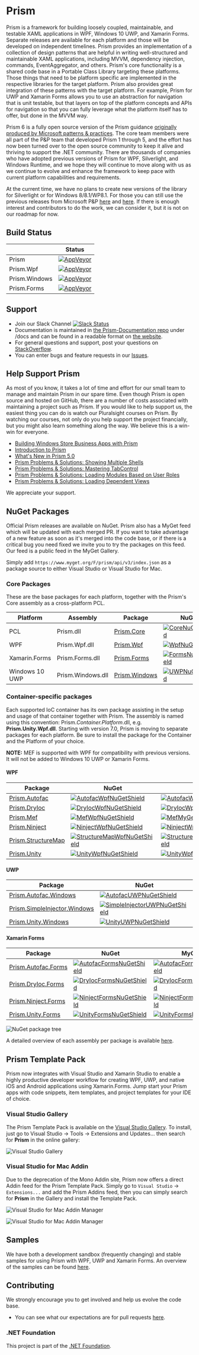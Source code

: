 ﻿# Prism

Prism is a framework for building loosely coupled, maintainable, and testable XAML applications in WPF, Windows 10 UWP, and Xamarin Forms. Separate releases are available for each platform and those will be developed on independent timelines. Prism provides an implementation of a collection of design patterns that are helpful in writing well-structured and maintainable XAML applications, including MVVM, dependency injection, commands, EventAggregator, and others. Prism's core functionality is a shared code base in a Portable Class Library targeting these platforms. Those things that need to be platform specific are implemented in the respective libraries for the target platform. Prism also provides great integration of these patterns with the target platform. For example, Prism for UWP and Xamarin Forms allows you to use an abstraction for navigation that is unit testable, but that layers on top of the platform concepts and APIs for navigation so that you can fully leverage what the platform itself has to offer, but done in the MVVM way.

Prism 6 is a fully open source version of the Prism guidance [originally produced by Microsoft patterns & practices](http://blogs.msdn.com/b/dotnet/archive/2015/03/19/prism-grows-up.aspx). The core team members were all part of the P&amp;P team that developed Prism 1 through 5, and the effort has now been turned over to the open source community to keep it alive and thriving to support the .NET community. There are thousands of companies who have adopted previous versions of Prism for WPF, Silverlight, and Windows Runtime, and we hope they will continue to move along with us as we continue to evolve and enhance the framework to keep pace with current platform capabilities and requirements.

At the current time, we have no plans to create new versions of the library for Silverlight or for Windows 8/8.1/WP8.1. For those you can still use the previous releases from Microsoft P&amp;P [here](https://msdn.microsoft.com/en-us/library/Gg430869%28v=PandP.40%29.aspx) and [here](http://prismwindowsruntime.codeplex.com/). If there is enough interest and contributors to do the work, we can consider it, but it is not on our roadmap for now.

## Build Status

|          | Status |
| -------- | ------ |
| Prism | [![AppVeyor](https://img.shields.io/appveyor/ci/brianlagunas/prism/master.svg?label=appveyor)](https://ci.appveyor.com/project/brianlagunas/prism/branch/master) |
| Prism.Wpf | [![AppVeyor](https://img.shields.io/appveyor/ci/brianlagunas/prism-jy368/master.svg?label=appveyor)](https://ci.appveyor.com/project/brianlagunas/prism-jy368/branch/master) |
| Prism.Windows | [![AppVeyor](https://img.shields.io/appveyor/ci/brianlagunas/prism-gv1t3/master.svg?label=appveyor)](https://ci.appveyor.com/project/brianlagunas/prism-gv1t3/branch/master) |
| Prism.Forms | [![AppVeyor](https://img.shields.io/appveyor/ci/brianlagunas/prism-bvely/master.svg?label=appveyor)](https://ci.appveyor.com/project/brianlagunas/prism-bvely/branch/master) |

## Support

- Join our Slack Channel [![Slack Status](https://prismslack.herokuapp.com/badge.svg)](https://prismslack.herokuapp.com/)
- Documentation is maintained in [the Prism-Documentation repo](https://github.com/PrismLibrary/Prism-Documentation) under /docs and can be found in a readable format on [the website](http://prismlibrary.github.io/docs/).
- For general questions and support, post your questions on [StackOverflow](http://stackoverflow.com/questions/tagged/prism).
- You can enter bugs and feature requests in our [Issues](https://github.com/PrismLibrary/Prism/issues).

## Help Support Prism

As most of you know, it takes a lot of time and effort for our small team to manage and maintain Prism in our spare time.  Even though Prism is open source and hosted on GitHub, there are a number of costs associated with maintaining a project such as Prism.  If you would like to help support us, the easiest thing you can do is watch our Pluralsight courses on Prism.  By watching our courses, not only do you help support the project financially, but you might also learn something along the way.  We believe this is a win-win for everyone.

- [Building Windows Store Business Apps with Prism](https://app.pluralsight.com/library/courses/building-windows-store-business-applications-prism/table-of-contents)
- [Introduction to Prism](https://app.pluralsight.com/library/courses/prism-introduction/table-of-contents)
- [What's New in Prism 5.0](https://app.pluralsight.com/library/courses/prism-50-whats-new/table-of-contents)
- [Prism Problems & Solutions: Showing Multiple Shells](https://app.pluralsight.com/library/courses/prism-showing-multiple-shells/table-of-contents)
- [Prism Problems & Solutions: Mastering TabControl](https://app.pluralsight.com/library/courses/prism-mastering-tabcontrol/table-of-contents)
- [Prism Problems & Solutions: Loading Modules Based on User Roles](https://app.pluralsight.com/library/courses/prism-loading-modules-user-roles/table-of-contents)
- [Prism Problems & Solutions: Loading Dependent Views](https://app.pluralsight.com/library/courses/prism-problems-solutions/table-of-contents)

We appreciate your support.

## NuGet Packages

Official Prism releases are available on NuGet. Prism also has a MyGet feed which will be updated with each merged PR. If you want to take advantage of a new feature as soon as it's merged into the code base, or if there is a critical bug you need fixed we invite you to try the packages on this feed. Our feed is a public feed in the MyGet Gallery.

Simply add `https://www.myget.org/F/prism/api/v3/index.json` as a package source to either Visual Studio or Visual Studio for Mac.

### Core Packages

These are the base packages for each platform, together with the Prism's Core assembly as a cross-platform PCL.

| Platform | Assembly | Package | NuGet | MyGet |
| -------- | -------- | ------- | ------- | ----- |
| PCL | Prism.dll | [Prism.Core][CoreNuGet] | [![CoreNuGetShield]][CoreNuGet] | [![CoreMyGetShield]][CoreMyGet] |
| WPF | Prism.Wpf.dll | [Prism.Wpf][WpfNuGet] | [![WpfNuGetShield]][WpfNuGet] | [![WpfMyGetShield]][WpfMyGet] |
| Xamarin.Forms | Prism.Forms.dll | [Prism.Forms][FormsNuGet] | [![FormsNuGetShield]][FormsNuGet] | [![FormsMyGetShield]][FormsMyGet] |
| Windows 10 UWP | Prism.Windows.dll | [Prism.Windows][UWPNuGet] | [![UWPNuGetShield]][UWPNuGet] | [![UWPMyGetShield]][UWPMyGet] |

### Container-specific packages

Each supported IoC container has its own package assisting in the setup and usage of that container together with Prism. The assembly is named using this convention: Prism.*Container.Platform*.dll, e.g. **Prism.Unity.Wpf.dll**. Starting with version 7.0, Prism is moving to separate packages for each platform. Be sure to install the package for the Container and the Platform of your choice.

**NOTE:** MEF is supported with WPF for compatibility with previous versions. It will not be added to Windows 10 UWP or Xamarin Forms.

#### WPF

| Package | NuGet | MyGet |
|---------|-------|-------|
| [Prism.Autofac][AutofacWpfNuGet] | [![AutofacWpfNuGetShield]][AutofacWpfNuGet] | [![AutofacWpfMyGetShield]][AutofacWpfMyGet] |
| [Prism.DryIoc][DryIocWpfNuGet] | [![DryIocWpfNuGetShield]][DryIocWpfNuGet] | [![DryIocWpfMyGetShield]][DryIocWpfMyGet] |
| [Prism.Mef][MefWpfNuGet] | [![MefWpfNuGetShield]][MefWpfNuGet] | [![MefMyGetShield]][MefWpfMyGet] |
| [Prism.Ninject][NinjectWpfNuGet] | [![NinjectWpfNuGetShield]][NinjectWpfNuGet] | [![NinjectWpfMyGetShield]][NinjectWpfMyGet] |
| [Prism.StructureMap][StructureMapWpfNuGet] | [![StructureMapWpfNuGetShield]][StructureMapWpfNuGet] | [![StructureMapWpfMyGetShield]][StructureMapWpfMyGet] |
| [Prism.Unity][UnityWpfNuGet] | [![UnityWpfNuGetShield]][UnityWpfNuGet] | [![UnityWpfMyGetShield]][UnityWpfMyGet] |

#### UWP

| Package | NuGet | MyGet |
|---------|-------|-------|
| [Prism.Autofac.Windows][AutofacUWPNuGet] | [![AutofacUWPNuGetShield]][AutofacUWPNuGet] | [![AutofacUWPMyGetShield]][AutofacUWPMyGet] |
| [Prism.SimpleInjector.Windows][SimpleInjectorUWPNuGet] | [![SimpleInjectorUWPNuGetShield]][SimpleInjectorUWPNuGet] | [![SimpleInjectorUWPMyGetShield]][SimpleInjectorUWPMyGet] |
| [Prism.Unity.Windows][UnityUWPNuGet] | [![UnityUWPNuGetShield]][UnityUWPNuGet] | [![UnityUWPMyGetShield]][UnityUWPMyGet] |

#### Xamarin Forms

| Package | NuGet | MyGet |
|---------|-------|-------|
| [Prism.Autofac.Forms][AutofacFormsNuGet] | [![AutofacFormsNuGetShield]][AutofacFormsNuGet] | [![AutofacFormsMyGetShield]][AutofacFormsMyGet] |
| [Prism.DryIoc.Forms][DryIocFormsNuGet] | [![DryIocFormsNuGetShield]][DryIocFormsNuGet] | [![DryIocFormsMyGetShield]][DryIocFormsMyGet] |
| [Prism.Ninject.Forms][NinjectFormsNuGet] | [![NinjectFormsNuGetShield]][NinjectFormsNuGet] | [![NinjectFormsMyGetShield]][NinjectFormsMyGet] |
| [Prism.Unity.Forms][UnityFormsNuGet] | [![UnityFormsNuGetShield]][UnityFormsNuGet] | [![UnityFormsMyGetShield]][UnityFormsMyGet] |

![NuGet package tree](docs/images/NuGetPackageTree.png)

A detailed overview of each assembly per package is available [here](docs/Download-and-Setup-Prism.md#overview-of-assemblies).

## Prism Template Pack

Prism now integrates with Visual Studio and Xamarin Studio to enable a highly productive developer workflow for creating WPF, UWP, and native iOS and Android applications using Xamarin.Forms.  Jump start your Prism apps with code snippets, item templates, and project templates for your IDE of choice.

### Visual Studio Gallery

The Prism Template Pack is available on the [Visual Studio Gallery](https://visualstudiogallery.msdn.microsoft.com/e7b6bde2-ba59-43dd-9d14-58409940ffa0).  To install, just go to Visual Studio -> Tools -> Extensions and Updates... then search for **Prism** in the online gallery:

![Visual Studio Gallery](docs/images/prism-visual-studio-gallery.jpg)

### Visual Studio for Mac Addin

Due to the deprecation of the Mono Addin site, Prism now offers a direct Addin feed for the Prism Template Pack. Simply go to `Visual Studio` -> `Extensions...` and add the Prism Addins feed, then you can simply search for **Prism** in the Gallery and install the Template Pack.

![Visual Studio for Mac Addin Manager](docs/images/prism-vs4mac-addin-manager.png)

![Visual Studio for Mac Addin Manager](docs/images/prism-vs4mac-addin-templatepack.png)

## Samples

We have both a development sandbox (frequently changing) and stable samples for using Prism with WPF, UWP and Xamarin Forms. An overview of the samples can be found [here](Sandbox/README.md).

## Contributing

We strongly encourage you to get involved and help us evolve the code base.

- You can see what our expectations are for pull requests [here](https://github.com/PrismLibrary/Prism/blob/master/.github/CONTRIBUTING.md).

### .NET Foundation

This project is part of the [.NET Foundation](http://www.dotnetfoundation.org/projects).

[CoreNuGet]: https://www.nuget.org/packages/Prism.Core/
[WpfNuGet]: https://www.nuget.org/packages/Prism.Wpf/
[FormsNuGet]: https://www.nuget.org/packages/Prism.Forms/
[UWPNuGet]: https://www.nuget.org/packages/Prism.Windows/

[AutofacWpfNuGet]: https://www.nuget.org/packages/Prism.Autofac/
[DryIocWpfNuGet]: https://www.nuget.org/packages/Prism.DryIoc/
[MefWpfNuGet]: https://www.nuget.org/packages/Prism.Mef/
[NinjectWpfNuGet]: https://www.nuget.org/packages/Prism.Ninject/
[StructureMapWpfNuGet]: https://www.nuget.org/packages/Prism.StructureMap/
[UnityWpfNuGet]: https://www.nuget.org/packages/Prism.Unity/

[AutofacUWPNuGet]: https://www.nuget.org/packages/Prism.Autofac.Windows/
[SimpleInjectorUWPNuGet]: https://www.nuget.org/packages/Prism.SimpleInjector.Windows/
[UnityUWPNuGet]: https://www.nuget.org/packages/Prism.Unity.Windows/

[UnityFormsNuGet]: https://www.nuget.org/packages/Prism.Unity.Forms/
[NinjectFormsNuGet]: https://www.nuget.org/packages/Prism.Ninject.Forms/
[AutofacFormsNuGet]: https://www.nuget.org/packages/Prism.Autofac.Forms/
[DryIocFormsNuGet]: https://www.nuget.org/packages/Prism.DryIoc.Forms/


[CoreNuGetShield]: https://img.shields.io/nuget/vpre/Prism.Core.svg
[WpfNuGetShield]: https://img.shields.io/nuget/vpre/Prism.Wpf.svg
[FormsNuGetShield]: https://img.shields.io/nuget/vpre/Prism.Forms.svg
[UWPNuGetShield]: https://img.shields.io/nuget/vpre/Prism.Windows.svg

[AutofacWpfNuGetShield]: https://img.shields.io/nuget/vpre/Prism.Autofac.svg
[DryIocWpfNuGetShield]: https://img.shields.io/nuget/vpre/Prism.DryIoc.svg
[MefWpfNuGetShield]: https://img.shields.io/nuget/vpre/Prism.Mef.svg
[NinjectWpfNuGetShield]: https://img.shields.io/nuget/vpre/Prism.Ninject.svg
[StructureMapWpfNuGetShield]: https://img.shields.io/nuget/vpre/Prism.StructureMap.svg
[UnityWpfNuGetShield]: https://img.shields.io/nuget/vpre/Prism.Unity.svg

[AutofacUWPNuGetShield]: https://img.shields.io/nuget/vpre/Prism.Autofac.Windows.svg
[SimpleInjectorUWPNuGetShield]: https://img.shields.io/nuget/vpre/Prism.SimpleInjector.Windows.svg
[UnityUWPNuGetShield]: https://img.shields.io/nuget/vpre/Prism.Unity.Windows.svg

[AutofacFormsNuGetShield]: https://img.shields.io/nuget/vpre/Prism.Autofac.Forms.svg
[DryIocFormsNuGetShield]: https://img.shields.io/nuget/vpre/Prism.DryIoc.Forms.svg
[NinjectFormsNuGetShield]: https://img.shields.io/nuget/vpre/Prism.Ninject.Forms.svg
[UnityFormsNuGetShield]: https://img.shields.io/nuget/vpre/Prism.Unity.Forms.svg


[CoreMyGet]: https://myget.org/feed/prism/package/nuget/Prism.Core
[WpfMyGet]: https://myget.org/feed/prism/package/nuget/Prism.Wpf/
[FormsMyGet]: https://myget.org/feed/prism/package/nuget/Prism.Forms/
[UWPMyGet]: https://myget.org/feed/prism/package/nuget/Prism.Windows/

[AutofacWpfMyGet]: https://myget.org/feed/prism/package/nuget/Prism.Autofac
[DryIocWpfMyGet]: https://myget.org/feed/prism/package/nuget/Prism.DryIoc/
[MefWpfMyGet]: https://myget.org/feed/prism/package/nuget/Prism.Mef/
[NinjectWpfMyGet]: https://myget.org/feed/prism/package/nuget/Prism.Ninject/
[StructureMapWpfMyGet]: https://myget.org/feed/prism/package/nuget/Prism.StructureMap/
[UnityWpfMyGet]: https://myget.org/feed/prism/package/nuget/Prism.Unity/

[AutofacUWPMyGet]: https://myget.org/feed/prism/package/nuget/Prism.Autofac.Windows/
[SimpleInjectorUWPMyGet]: https://myget.org/feed/prism/package/nuget/Prism.SimpleInjector.Windows/
[UnityUWPMyGet]: https://myget.org/feed/prism/package/nuget/Prism.Unity.Windows/

[UnityFormsMyGet]: https://myget.org/feed/prism/package/nuget/Prism.Unity.Forms/
[NinjectFormsMyGet]: https://myget.org/feed/prism/package/nuget/Prism.Ninject.Forms/
[AutofacFormsMyGet]: https://myget.org/feed/prism/package/nuget/Prism.Autofac.Forms/
[DryIocFormsMyGet]: https://myget.org/feed/prism/package/nuget/Prism.DryIoc.Forms/

[CoreMyGetShield]: https://img.shields.io/myget/prism/vpre/Prism.Core.svg
[WpfMyGetShield]: https://img.shields.io/myget/prism/vpre/Prism.Wpf.svg
[UWPMyGetShield]: https://img.shields.io/myget/prism/vpre/Prism.Windows.svg
[FormsMyGetShield]: https://img.shields.io/myget/prism/vpre/Prism.Forms.svg

[AutofacWpfMyGetShield]: https://img.shields.io/myget/prism/vpre/Prism.Autofac.svg
[DryIocWpfMyGetShield]: https://img.shields.io/myget/prism/vpre/Prism.DryIoc.svg
[MefMyGetShield]: https://img.shields.io/myget/prism/vpre/Prism.Mef.svg
[NinjectWpfMyGetShield]: https://img.shields.io/myget/prism/vpre/Prism.Ninject.svg
[StructureMapWpfMyGetShield]: https://img.shields.io/myget/prism/vpre/Prism.StructureMap.svg
[UnityWpfMyGetShield]: https://img.shields.io/myget/prism/vpre/Prism.Unity.svg

[AutofacUWPMyGetShield]: https://img.shields.io/myget/prism/vpre/Prism.Autofac.Windows.svg
[SimpleInjectorUWPMyGetShield]: https://img.shields.io/myget/prism/vpre/Prism.SimpleInjector.Windows.svg
[UnityUWPMyGetShield]: https://img.shields.io/myget/prism/vpre/Prism.Unity.Windows.svg

[AutofacFormsMyGetShield]: https://img.shields.io/myget/prism/vpre/Prism.Autofac.Forms.svg
[DryIocFormsMyGetShield]: https://img.shields.io/myget/prism/vpre/Prism.DryIoc.Forms.svg
[NinjectFormsMyGetShield]: https://img.shields.io/myget/prism/vpre/Prism.Ninject.Forms.svg
[UnityFormsMyGetShield]: https://img.shields.io/myget/prism/vpre/Prism.Unity.Forms.svg